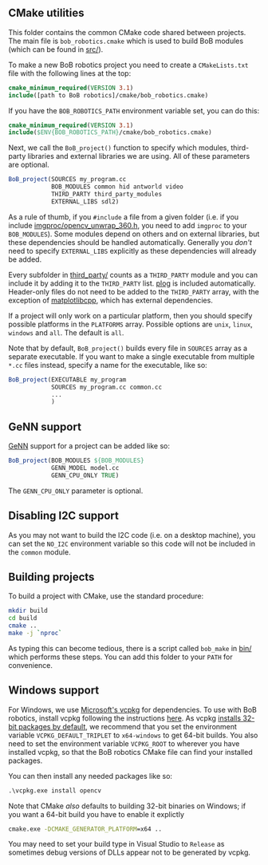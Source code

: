 ## CMake utilities
This folder contains the common CMake code shared between projects. The main
file is ``bob_robotics.cmake`` which is used to build BoB modules (which can be
found in [src/](../src)).

To make a new BoB robotics project you need to create a ``CMakeLists.txt`` file
with the following lines at the top:
```cmake
cmake_minimum_required(VERSION 3.1)
include([path to BoB robotics]/cmake/bob_robotics.cmake)
```

If you have the ``BOB_ROBOTICS_PATH`` environment variable set, you can do this:
```cmake
cmake_minimum_required(VERSION 3.1)
include($ENV{BOB_ROBOTICS_PATH}/cmake/bob_robotics.cmake)
```

Next, we call the ``BoB_project()`` function to specify which modules,
third-party libraries and external libraries we are using. All of these
parameters are optional.
```cmake
BoB_project(SOURCES my_program.cc
            BOB_MODULES common hid antworld video
            THIRD_PARTY third_party_modules
            EXTERNAL_LIBS sdl2)
```
As a rule of thumb, if you ``#include`` a file from a given folder (i.e. if you
include [imgproc/opencv_unwrap_360.h](../include/imgproc/opencv_unwrap_360.h),
you need to add ``imgproc`` to your ``BOB_MODULES``). Some modules depend on
others and on external libraries, but these dependencies should be handled
automatically. Generally you *don't* need to specify ``EXTERNAL_LIBS``
explicitly as these dependencies will already be added.

Every subfolder in [third_party/](../third_party) counts as a ``THIRD_PARTY``
module and you can include it by adding it to the ``THIRD_PARTY`` list.
[plog](https://github.com/SergiusTheBest/plog) is included automatically.
Header-only files do not need to be added to the ``THIRD_PARTY`` array, with the
exception of [matplotlibcpp](../third_party/matplotlibcpp.h), which has external
dependencies.

If a project will only work on a particular platform, then you should specify
possible platforms in the ``PLATFORMS`` array. Possible options are ``unix``,
``linux``, ``windows`` and ``all``. The default is ``all``.

Note that by default, ``BoB_project()`` builds every file in ``SOURCES`` array
as a separate executable. If you want to make a single executable from multiple
``*.cc`` files instead, specify a name for the executable, like so:
```cmake
BoB_project(EXECUTABLE my_program
            SOURCES my_program.cc common.cc
            ...
            )
```

## GeNN support
[GeNN](https://github.com/genn-team/genn) support for a project can be added
like so:
```cmake
BoB_project(BOB_MODULES ${BOB_MODULES}
            GENN_MODEL model.cc
            GENN_CPU_ONLY TRUE)
```
The ``GENN_CPU_ONLY`` parameter is optional.

## Disabling I2C support
As you may not want to build the I2C code (i.e. on a desktop machine), you can
set the ``NO_I2C`` environment variable so this code will not be included in the
``common`` module.

## Building projects
To build a project with CMake, use the standard procedure:
```sh
mkdir build
cd build
cmake ..
make -j `nproc`
```
As typing this can become tedious, there is a script called ``bob_make`` in
[bin/](../bin) which performs these steps. You can add this folder to your
``PATH`` for convenience.

## Windows support
For Windows, we use [Microsoft's vcpkg](https://github.com/Microsoft/vcpkg) for
dependencies. To use with BoB robotics, install vcpkg following the instructions
[here](https://github.com/Microsoft/vcpkg/blob/master/README.md). As vcpkg
[installs 32-bit packages by default](https://github.com/Microsoft/vcpkg/issues/1254),
we recommend that you set the environment variable ``VCPKG_DEFAULT_TRIPLET`` to
``x64-windows`` to get 64-bit builds. You also need to set the environment
variable ``VCPKG_ROOT`` to wherever you have installed vcpkg, so that the BoB
robotics CMake file can find your installed packages.

You can then install any needed packages like so:
```bat
.\vcpkg.exe install opencv
```

Note that CMake *also* defaults to building 32-bit binaries on Windows; if you
want a 64-bit build you have to enable it explictly
```bat
cmake.exe -DCMAKE_GENERATOR_PLATFORM=x64 ..
```

You may need to set your build type in Visual Studio to ``Release`` as sometimes
debug versions of DLLs appear not to be generated by vcpkg.
